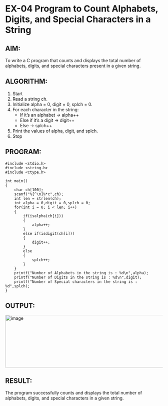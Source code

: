 # EX-04 Program to Count Alphabets, Digits, and Special Characters in a String

## AIM:
To write a C program that counts and displays the total number of alphabets, digits, and special characters present in a given string.

## ALGORITHM:

1. Start
2. Read a string ch.
3. Initialize alpha = 0, digit = 0, splch = 0.
4. For each character in the string:
    * If it’s an alphabet → alpha++
    * Else if it’s a digit → digit++
    * Else → splch++
5. Print the values of alpha, digit, and splch.
6. Stop

## PROGRAM:
```
#include <stdio.h>
#include <string.h>
#include <ctype.h>

int main()
{
    char ch[100];
    scanf("%[^\n]%*c",ch);
    int len = strlen(ch);
    int alpha = 0,digit = 0,splch = 0;
    for(int i = 0; i < len; i++)
    {
        if(isalpha(ch[i]))
        {
            alpha++;
        }
        else if(isdigit(ch[i]))
        {
            digit++;
        }
        else
        {
            splch++;
        }
    }
    printf("Number of Alphabets in the string is : %d\n",alpha);
    printf("Number of Digits in the string is : %d\n",digit);
    printf("Number of Special characters in the string is : %d",splch);
}
```

## OUTPUT:
<img width="674" height="168" alt="image" src="https://github.com/user-attachments/assets/97ae6e33-58a1-4b29-b45e-5adb132d2710" />

## RESULT:
The program successfully counts and displays the total number of alphabets, digits, and special characters in a given string.
